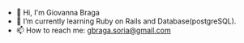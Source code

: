 - 👋 Hi, I'm Giovanna Braga
- 🌱 I’m currently learning Ruby on Rails and Database(postgreSQL).
- 📫 How to reach me: gbraga.soria@gmail.com
